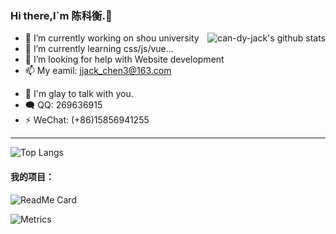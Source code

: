 ### Hi there,I`m 陈科衡.👋

<img src="https://github-readme-stats.vercel.app/api?username=can-dy-jack&count_private=true&locale=cn&show_icons=true&&bg_color=dfffef&title_color=0969db&text_color=333333&icon_color=09d95b&hide_border=true" alt="can-dy-jack's github stats" align="right">

- 🔭 I’m currently working on shou university
- 🌱 I’m currently learning css/js/vue...
- 🤔 I’m looking for help with Website development
- 📫 My eamil: jjack_chen3@163.com
<!-- - 👍Dynamically generated stats for github readmes：https://github.com/anuraghazra/github-readme-stats -->
- 💬 I'm glay to talk with you.
- 🗨️ QQ: 269636915
- ⚡ WeChat: (+86)15856941255

---

![Top Langs](https://github-readme-stats.vercel.app/api/top-langs/?username=can-dy-jack&theme=swift&layout=compact)

#### 我的项目：
![ReadMe Card](https://github-readme-stats.vercel.app/api/pin/?username=can-dy-jack&repo=hexo-theme-delicate)


![Metrics](https://metrics.lecoq.io/can-dy-jack?template=classic&isocalendar=1&base.indepth=false&isocalendar.duration=half-year&config.timezone=Asia%2FShanghai)

